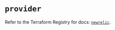 # `provider`

Refer to the Terraform Registry for docs: [`newrelic`](https://registry.terraform.io/providers/newrelic/newrelic/3.60.2/docs).
